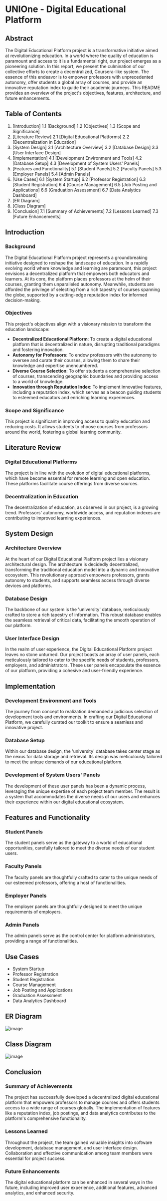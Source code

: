 # UNIOne - Digital Educational Platform

## Abstract
The Digital Educational Platform project is a transformative initiative aimed at revolutionizing education. In a world where the quality of education is paramount and access to it is a fundamental right, our project emerges as a pioneering solution. In this report, we present the culmination of our collective efforts to create a decentralized, Coursera-like system. The essence of this endeavor is to empower professors with unprecedented autonomy, offer students a global array of courses, and provide an innovative reputation index to guide their academic journeys. This README provides an overview of the project's objectives, features, architecture, and future enhancements.

## Table of Contents
1. [Introduction]
   1.1 [Background]
   1.2 [Objectives]
   1.3 [Scope and Significance]
2. [Literature Review]
   2.1 [Digital Educational Platforms]
   2.2 [Decentralization in Education]
3. [System Design]
   3.1 [Architecture Overview]
   3.2 [Database Design]
   3.3 [User Interface Design]
4. [Implementation]
   4.1 [Development Environment and Tools]
   4.2 [Database Setup]
   4.3 [Development of System Users' Panels]
5. [Features and Functionality]
   5.1 [Student Panels]
   5.2 [Faculty Panels]
   5.3 [Employer Panels]
   5.4 [Admin Panels]
6. [Use Cases]
   6.1 [System Startup]
   6.2 [Professor Registration]
   6.3 [Student Registration]
   6.4 [Course Management]
   6.5 [Job Posting and Applications]
   6.6 [Graduation Assessment]
   6.7 [Data Analytics Dashboard]
7. [ER Diagram]
8. [Class Diagram]
9. [Conclusion]
   7.1 [Summary of Achievements]
   7.2 [Lessons Learned]
   7.3 [Future Enhancements]


## Introduction
### Background
The Digital Educational Platform project represents a groundbreaking initiative designed to reshape the landscape of education. In a rapidly evolving world where knowledge and learning are paramount, this project envisions a decentralized platform that empowers both educators and learners. At its core, the platform places professors at the helm of their courses, granting them unparalleled autonomy. Meanwhile, students are afforded the privilege of selecting from a rich tapestry of courses spanning the globe, supported by a cutting-edge reputation index for informed decision-making.

### Objectives
This project's objectives align with a visionary mission to transform the education landscape:
- **Decentralized Educational Platform**: To create a digital educational platform that is decentralized in nature, disrupting traditional paradigms and fostering innovation.
- **Autonomy for Professors**: To endow professors with the autonomy to oversee and curate their courses, allowing them to share their knowledge and expertise unencumbered.
- **Diverse Course Selection**: To offer students a comprehensive selection of courses, transcending geographic boundaries and providing access to a world of knowledge.
- **Innovation through Reputation Index**: To implement innovative features, including a reputation index, which serves as a beacon guiding students to esteemed educators and enriching learning experiences.

### Scope and Significance
This project is significant in improving access to quality education and reducing costs. It allows students to choose courses from professors around the world, fostering a global learning community.

## Literature Review
### Digital Educational Platforms
The project is in line with the evolution of digital educational platforms, which have become essential for remote learning and open education. These platforms facilitate course offerings from diverse sources.

### Decentralization in Education
The decentralization of education, as observed in our project, is a growing trend. Professors' autonomy, worldwide access, and reputation indexes are contributing to improved learning experiences.

## System Design
### Architecture Overview
At the heart of our Digital Educational Platform project lies a visionary architectural design. The architecture is decidedly decentralized, transforming the traditional education model into a dynamic and innovative ecosystem. This revolutionary approach empowers professors, grants autonomy to students, and supports seamless access through diverse devices and platforms.

### Database Design
The backbone of our system is the 'university' database, meticulously crafted to store a rich tapestry of information. This robust database enables the seamless retrieval of critical data, facilitating the smooth operation of our platform.

### User Interface Design
In the realm of user experience, the Digital Educational Platform project leaves no stone unturned. Our project boasts an array of user panels, each meticulously tailored to cater to the specific needs of students, professors, employers, and administrators. These user panels encapsulate the essence of our platform, providing a cohesive and user-friendly experience.

## Implementation
### Development Environment and Tools
The journey from concept to realization demanded a judicious selection of development tools and environments. In crafting our Digital Educational Platform, we carefully curated our toolkit to ensure a seamless and innovative project.

### Database Setup
Within our database design, the 'university' database takes center stage as the nexus for data storage and retrieval. Its design was meticulously tailored to meet the unique demands of our educational platform.

### Development of System Users' Panels
The development of these user panels has been a dynamic process, leveraging the unique expertise of each project team member. The result is a system that accommodates the diverse needs of our users and enhances their experience within our digital educational ecosystem.

## Features and Functionality
### Student Panels
The student panels serve as the gateway to a world of educational opportunities, carefully tailored to meet the diverse needs of our student users.

### Faculty Panels
The faculty panels are thoughtfully crafted to cater to the unique needs of our esteemed professors, offering a host of functionalities.

### Employer Panels
The employer panels are thoughtfully designed to meet the unique requirements of employers.

### Admin Panels
The admin panels serve as the control center for platform administrators, providing a range of functionalities.

## Use Cases
- System Startup
- Professor Registration
- Student Registration
- Course Management
- Job Posting and Applications
- Graduation Assessment
- Data Analytics Dashboard

## ER Diagram
![image](https://github.com/aed5100/assignment-3-team12/assets/144955715/77750eb4-9460-42c5-a3b7-5665be51bce7)

## Class Diagram
![image](https://github.com/aed5100/assignment-3-team12/assets/144955715/779b9f38-0e39-4d1b-8b26-252406e6a4af)


## Conclusion
### Summary of Achievements
The project has successfully developed a decentralized digital educational platform that empowers professors to manage courses and offers students access to a wide range of courses globally. The implementation of features like a reputation index, job postings, and data analytics contributes to the platform's comprehensive functionality.

### Lessons Learned
Throughout the project, the team gained valuable insights into software development, database management, and user interface design. Collaboration and effective communication among team members were essential for project success.

### Future Enhancements
The digital educational platform can be enhanced in several ways in the future, including improved user experience, additional features, advanced analytics, and enhanced security.

